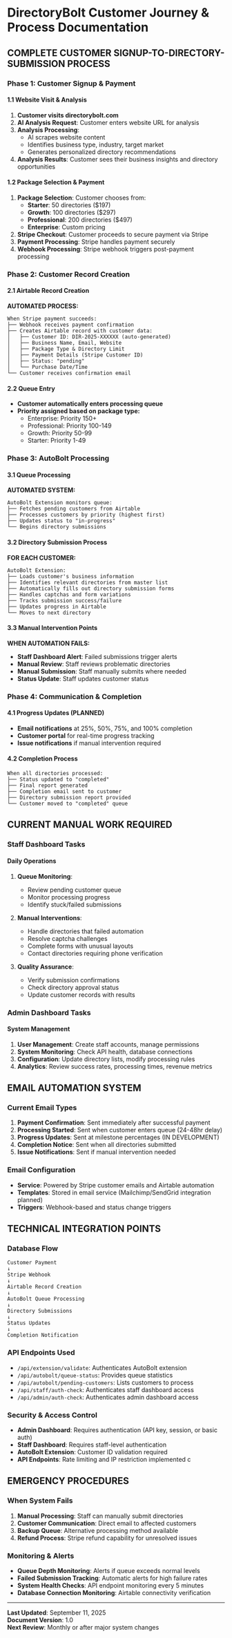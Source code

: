 # DirectoryBolt Customer Journey & Process Documentation

## COMPLETE CUSTOMER SIGNUP-TO-DIRECTORY-SUBMISSION PROCESS

### Phase 1: Customer Signup & Payment

#### 1.1 Website Visit & Analysis
1. **Customer visits directorybolt.com**
2. **AI Analysis Request**: Customer enters website URL for analysis
3. **Analysis Processing**: 
   - AI scrapes website content
   - Identifies business type, industry, target market
   - Generates personalized directory recommendations
4. **Analysis Results**: Customer sees their business insights and directory opportunities

#### 1.2 Package Selection & Payment
1. **Package Selection**: Customer chooses from:
   - **Starter**: 50 directories ($197)
   - **Growth**: 100 directories ($297) 
   - **Professional**: 200 directories ($497)
   - **Enterprise**: Custom pricing
2. **Stripe Checkout**: Customer proceeds to secure payment via Stripe
3. **Payment Processing**: Stripe handles payment securely
4. **Webhook Processing**: Stripe webhook triggers post-payment processing

### Phase 2: Customer Record Creation

#### 2.1 Airtable Record Creation
**AUTOMATED PROCESS:**
```
When Stripe payment succeeds:
├── Webhook receives payment confirmation
├── Creates Airtable record with customer data:
│   ├── Customer ID: DIR-2025-XXXXXX (auto-generated)
│   ├── Business Name, Email, Website
│   ├── Package Type & Directory Limit
│   ├── Payment Details (Stripe Customer ID)
│   ├── Status: "pending"
│   └── Purchase Date/Time
└── Customer receives confirmation email
```

#### 2.2 Queue Entry
- **Customer automatically enters processing queue**
- **Priority assigned based on package type:**
  - Enterprise: Priority 150+
  - Professional: Priority 100-149
  - Growth: Priority 50-99  
  - Starter: Priority 1-49

### Phase 3: AutoBolt Processing

#### 3.1 Queue Processing
**AUTOMATED SYSTEM:**
```
AutoBolt Extension monitors queue:
├── Fetches pending customers from Airtable
├── Processes customers by priority (highest first)
├── Updates status to "in-progress"
└── Begins directory submissions
```

#### 3.2 Directory Submission Process
**FOR EACH CUSTOMER:**
```
AutoBolt Extension:
├── Loads customer's business information
├── Identifies relevant directories from master list
├── Automatically fills out directory submission forms
├── Handles captchas and form variations
├── Tracks submission success/failure
├── Updates progress in Airtable
└── Moves to next directory
```

#### 3.3 Manual Intervention Points
**WHEN AUTOMATION FAILS:**
- **Staff Dashboard Alert**: Failed submissions trigger alerts
- **Manual Review**: Staff reviews problematic directories  
- **Manual Submission**: Staff manually submits where needed
- **Status Update**: Staff updates customer status

### Phase 4: Communication & Completion

#### 4.1 Progress Updates (PLANNED)
- **Email notifications** at 25%, 50%, 75%, and 100% completion
- **Customer portal** for real-time progress tracking
- **Issue notifications** if manual intervention required

#### 4.2 Completion Process
```
When all directories processed:
├── Status updated to "completed" 
├── Final report generated
├── Completion email sent to customer
├── Directory submission report provided
└── Customer moved to "completed" queue
```

## CURRENT MANUAL WORK REQUIRED

### Staff Dashboard Tasks

#### Daily Operations
1. **Queue Monitoring**: 
   - Review pending customer queue
   - Monitor processing progress
   - Identify stuck/failed submissions

2. **Manual Interventions**:
   - Handle directories that failed automation
   - Resolve captcha challenges  
   - Complete forms with unusual layouts
   - Contact directories requiring phone verification

3. **Quality Assurance**:
   - Verify submission confirmations
   - Check directory approval status
   - Update customer records with results

### Admin Dashboard Tasks

#### System Management
1. **User Management**: Create staff accounts, manage permissions
2. **System Monitoring**: Check API health, database connections  
3. **Configuration**: Update directory lists, modify processing rules
4. **Analytics**: Review success rates, processing times, revenue metrics

## EMAIL AUTOMATION SYSTEM

### Current Email Types
1. **Payment Confirmation**: Sent immediately after successful payment
2. **Processing Started**: Sent when customer enters queue (24-48hr delay)
3. **Progress Updates**: Sent at milestone percentages (IN DEVELOPMENT)
4. **Completion Notice**: Sent when all directories submitted
5. **Issue Notifications**: Sent if manual intervention needed

### Email Configuration
- **Service**: Powered by Stripe customer emails and Airtable automation
- **Templates**: Stored in email service (Mailchimp/SendGrid integration planned)
- **Triggers**: Webhook-based and status change triggers

## TECHNICAL INTEGRATION POINTS

### Database Flow
```
Customer Payment 
↓
Stripe Webhook
↓  
Airtable Record Creation
↓
AutoBolt Queue Processing
↓
Directory Submissions
↓
Status Updates
↓
Completion Notification
```

### API Endpoints Used
- `/api/extension/validate`: Authenticates AutoBolt extension
- `/api/autobolt/queue-status`: Provides queue statistics
- `/api/autobolt/pending-customers`: Lists customers to process
- `/api/staff/auth-check`: Authenticates staff dashboard access
- `/api/admin/auth-check`: Authenticates admin dashboard access

### Security & Access Control
- **Admin Dashboard**: Requires authentication (API key, session, or basic auth)
- **Staff Dashboard**: Requires staff-level authentication  
- **AutoBolt Extension**: Customer ID validation required
- **API Endpoints**: Rate limiting and IP restriction implemented
c
## EMERGENCY PROCEDURES

### When System Fails
1. **Manual Processing**: Staff can manually submit directories
2. **Customer Communication**: Direct email to affected customers
3. **Backup Queue**: Alternative processing method available
4. **Refund Process**: Stripe refund capability for unresolved issues

### Monitoring & Alerts
- **Queue Depth Monitoring**: Alerts if queue exceeds normal levels
- **Failed Submission Tracking**: Automatic alerts for high failure rates  
- **System Health Checks**: API endpoint monitoring every 5 minutes
- **Database Connection Monitoring**: Airtable connectivity verification

---

**Last Updated**: September 11, 2025  
**Document Version**: 1.0  
**Next Review**: Monthly or after major system changes